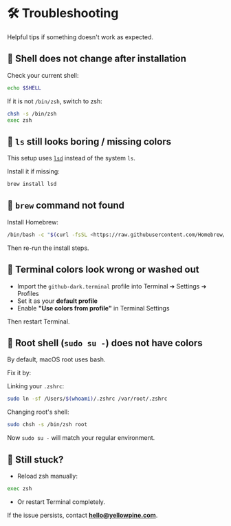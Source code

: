 # 🛠 Troubleshooting

Helpful tips if something doesn't work as expected.

## 🔵 Shell does not change after installation

Check your current shell:

```bash
echo $SHELL
```

If it is not `/bin/zsh`, switch to zsh:

```bash
chsh -s /bin/zsh
exec zsh
```

## 🔵 `ls` still looks boring / missing colors

This setup uses [`lsd`](https://github.com/lsd-rs/lsd) instead of the system `ls`.

Install it if missing:

```bash
brew install lsd
```

## 🔵 `brew` command not found

Install Homebrew:

```bash
/bin/bash -c "$(curl -fsSL <https://raw.githubusercontent.com/Homebrew/install/HEAD/install.sh>)"
```

Then re-run the install steps.

## 🔵 Terminal colors look wrong or washed out

- Import the `github-dark.terminal` profile into Terminal ➔ Settings ➔ Profiles
- Set it as your **default profile**
- Enable **"Use colors from profile"** in Terminal Settings

Then restart Terminal.

## 🔵 Root shell (`sudo su -`) does not have colors

By default, macOS root uses bash.

Fix it by:

Linking your `.zshrc`:

```bash
sudo ln -sf /Users/$(whoami)/.zshrc /var/root/.zshrc
```

Changing root's shell:

```bash
sudo chsh -s /bin/zsh root
```

Now `sudo su -` will match your regular environment.

## 🧹 Still stuck?

- Reload zsh manually:

```bash
exec zsh
```

- Or restart Terminal completely.

If the issue persists, contact **<hello@yellowpine.com>**.
